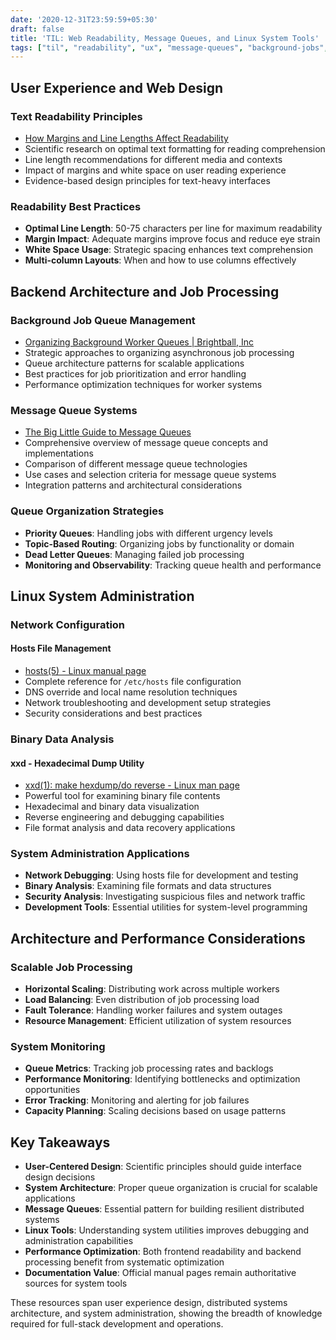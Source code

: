 ```yaml
---
date: '2020-12-31T23:59:59+05:30'
draft: false
title: 'TIL: Web Readability, Message Queues, and Linux System Tools'
tags: ["til", "readability", "ux", "message-queues", "background-jobs", "linux", "hosts-file", "xxd", "system-administration"]
---
```


## User Experience and Web Design

### Text Readability Principles
- [How Margins and Line Lengths Affect Readability](https://uxmovement.com/content/how-margins-and-line-lengths-affect-readability/)
- Scientific research on optimal text formatting for reading comprehension
- Line length recommendations for different media and contexts
- Impact of margins and white space on user reading experience
- Evidence-based design principles for text-heavy interfaces

### Readability Best Practices
- **Optimal Line Length**: 50-75 characters per line for maximum readability
- **Margin Impact**: Adequate margins improve focus and reduce eye strain
- **White Space Usage**: Strategic spacing enhances text comprehension
- **Multi-column Layouts**: When and how to use columns effectively

## Backend Architecture and Job Processing

### Background Job Queue Management
- [Organizing Background Worker Queues | Brightball, Inc](https://www.brightball.com/articles/organizing-background-worker-queues)
- Strategic approaches to organizing asynchronous job processing
- Queue architecture patterns for scalable applications
- Best practices for job prioritization and error handling
- Performance optimization techniques for worker systems

### Message Queue Systems
- [The Big Little Guide to Message Queues](https://sudhir.io/the-big-little-guide-to-message-queues/)
- Comprehensive overview of message queue concepts and implementations
- Comparison of different message queue technologies
- Use cases and selection criteria for message queue systems
- Integration patterns and architectural considerations

### Queue Organization Strategies
- **Priority Queues**: Handling jobs with different urgency levels
- **Topic-Based Routing**: Organizing jobs by functionality or domain
- **Dead Letter Queues**: Managing failed job processing
- **Monitoring and Observability**: Tracking queue health and performance

## Linux System Administration

### Network Configuration

#### Hosts File Management
- [hosts(5) - Linux manual page](https://man7.org/linux/man-pages/man5/hosts.5.html#NOTES)
- Complete reference for `/etc/hosts` file configuration
- DNS override and local name resolution techniques
- Network troubleshooting and development setup strategies
- Security considerations and best practices

### Binary Data Analysis

#### xxd - Hexadecimal Dump Utility
- [xxd(1): make hexdump/do reverse - Linux man page](https://linux.die.net/man/1/xxd)
- Powerful tool for examining binary file contents
- Hexadecimal and binary data visualization
- Reverse engineering and debugging capabilities
- File format analysis and data recovery applications

### System Administration Applications
- **Network Debugging**: Using hosts file for development and testing
- **Binary Analysis**: Examining file formats and data structures
- **Security Analysis**: Investigating suspicious files and network traffic
- **Development Tools**: Essential utilities for system-level programming

## Architecture and Performance Considerations

### Scalable Job Processing
- **Horizontal Scaling**: Distributing work across multiple workers
- **Load Balancing**: Even distribution of job processing load
- **Fault Tolerance**: Handling worker failures and system outages
- **Resource Management**: Efficient utilization of system resources

### System Monitoring
- **Queue Metrics**: Tracking job processing rates and backlogs
- **Performance Monitoring**: Identifying bottlenecks and optimization opportunities
- **Error Tracking**: Monitoring and alerting for job failures
- **Capacity Planning**: Scaling decisions based on usage patterns

## Key Takeaways

- **User-Centered Design**: Scientific principles should guide interface design decisions
- **System Architecture**: Proper queue organization is crucial for scalable applications
- **Message Queues**: Essential pattern for building resilient distributed systems
- **Linux Tools**: Understanding system utilities improves debugging and administration capabilities
- **Performance Optimization**: Both frontend readability and backend processing benefit from systematic optimization
- **Documentation Value**: Official manual pages remain authoritative sources for system tools

These resources span user experience design, distributed systems architecture, and system administration, showing the breadth of knowledge required for full-stack development and operations.